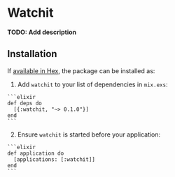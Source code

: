 # Watchit

**TODO: Add description**

## Installation

If [available in Hex](https://hex.pm/docs/publish), the package can be installed as:

  1. Add `watchit` to your list of dependencies in `mix.exs`:

    ```elixir
    def deps do
      [{:watchit, "~> 0.1.0"}]
    end
    ```

  2. Ensure `watchit` is started before your application:

    ```elixir
    def application do
      [applications: [:watchit]]
    end
    ```


